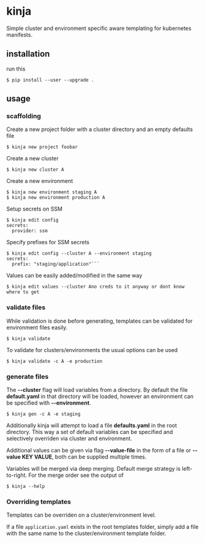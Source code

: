 # kinja

Simple cluster and environment specific aware templating for kubernetes manifests.

## installation

run this

```
$ pip install --user --upgrade .
```

## usage

### scaffolding

Create a new project folder with a cluster directory and an empty defaults file

```
$ kinja new project foobar
```

Create a new cluster

```
$ kinja new cluster A
```

Create a new environment

```
$ kinja new environment staging A
$ kinja new environment production A
```
Setup secrets on SSM

```
$ kinja edit config
secrets:
  provider: ssm
```

Specify prefixes for SSM secrets

```
$ kinja edit config --cluster A --environment staging
secrets:
  prefix: "staging/application"```
```

Values can be easily added/modified in the same way

```
$ kinja edit values --cluster Ano creds to it anyway or dont know where to get
```

### validate files

While validation is done before generating, templates can be validated for environment files easily.

```
$ kinja validate
```

To validate for clusters/environments the usual options can be used

```
$ kinja validate -c A -e production
```

### generate files

The **--cluster** flag will load variables from a directory. By default the file **default.yaml** in that directory will be
loaded, however an environment can be specified with **--environment**.

```
$ kinja gen -c A -e staging
```

Additionally kinja will attempt to load a file **defaults.yaml** in the root directory. This way a set of default
variables can be specified and selectively overriden via cluster and environment.

Additional values can be given via flag **--value-file** in the form of a file or **--value KEY VALUE**, both can be
supplied multiple times.

Variables will be merged via deep merging. Default merge strategy is left-to-right. For the merge order see the output of

```
$ kinja --help
```

### Overriding templates

Templates can be overriden on a cluster/environment level.

If a file `application.yaml` exists in the root templates folder, simply add a file with the same name to the
cluster/environment template folder.
